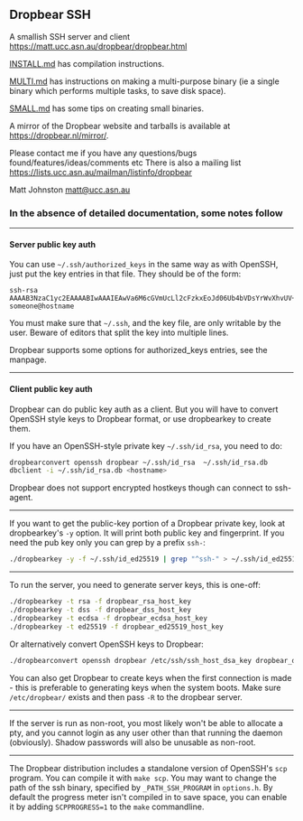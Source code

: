## Dropbear SSH
A smallish SSH server and client
https://matt.ucc.asn.au/dropbear/dropbear.html

[INSTALL.md](INSTALL.md) has compilation instructions.

[MULTI.md](MULTI.md) has instructions on making a multi-purpose binary (ie a single binary which performs multiple tasks, to save disk space).

[SMALL.md](SMALL.md) has some tips on creating small binaries.

A mirror of the Dropbear website and tarballs is available at https://dropbear.nl/mirror/.

Please contact me if you have any questions/bugs found/features/ideas/comments etc
There is also a mailing list https://lists.ucc.asn.au/mailman/listinfo/dropbear

Matt Johnston
matt@ucc.asn.au


### In the absence of detailed documentation, some notes follow

----
#### Server public key auth

You can use `~/.ssh/authorized_keys` in the same way as with OpenSSH, just put the key entries in that file.
They should be of the form:

    ssh-rsa AAAAB3NzaC1yc2EAAAABIwAAAIEAwVa6M6cGVmUcLl2cFzkxEoJd06Ub4bVDsYrWvXhvUV+ZAM9uGuewZBDoAqNKJxoIn0Hyd0NkyU99UVv6NWV/5YSHtnf35LKds56j7cuzoQpFIdjNwdxAN0PCET/MG8qyskG/2IE2DPNIaJ3Wy+Ws4IZEgdJgPlTYUBWWtCWOGc= someone@hostname

You must make sure that `~/.ssh`, and the key file, are only writable by the user.
Beware of editors that split the key into multiple lines.

Dropbear supports some options for authorized_keys entries, see the manpage.

----
#### Client public key auth

Dropbear can do public key auth as a client.
But you will have to convert OpenSSH style keys to Dropbear format, or use dropbearkey to create them.

If you have an OpenSSH-style private key `~/.ssh/id_rsa`, you need to do:

```sh
dropbearconvert openssh dropbear ~/.ssh/id_rsa  ~/.ssh/id_rsa.db
dbclient -i ~/.ssh/id_rsa.db <hostname>
```

Dropbear does not support encrypted hostkeys though can connect to ssh-agent.

----
If you want to get the public-key portion of a Dropbear private key, look at dropbearkey's `-y` option.
It will print both public key and fingerprint. If you need the pub key only you can grep by a prefix `ssh-`: 
```sh
./dropbearkey -y -f ~/.ssh/id_ed25519 | grep "^ssh-" > ~/.ssh/id_ed25519.pub
```

----
To run the server, you need to generate server keys, this is one-off:

```sh
./dropbearkey -t rsa -f dropbear_rsa_host_key
./dropbearkey -t dss -f dropbear_dss_host_key
./dropbearkey -t ecdsa -f dropbear_ecdsa_host_key
./dropbearkey -t ed25519 -f dropbear_ed25519_host_key
```

Or alternatively convert OpenSSH keys to Dropbear:

```sh
./dropbearconvert openssh dropbear /etc/ssh/ssh_host_dsa_key dropbear_dss_host_key
```

You can also get Dropbear to create keys when the first connection is made - this is preferable to generating keys when the system boots.
Make sure `/etc/dropbear/` exists and then pass `-R` to the dropbear server.

----
If the server is run as non-root, you most likely won't be able to allocate a pty, and you cannot login as any user other than that running the daemon (obviously).
Shadow passwords will also be unusable as non-root.

----
The Dropbear distribution includes a standalone version of OpenSSH's `scp` program.
You can compile it with `make scp`.
You may want to change the path of the ssh binary, specified by `_PATH_SSH_PROGRAM` in `options.h`.
By default the progress meter isn't compiled in to save space, you can enable it by adding `SCPPROGRESS=1` to the `make` commandline.
